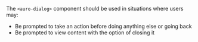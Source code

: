 The `<auro-dialog>` component should be used in situations where users may:

* Be prompted to take an action before doing anything else or going back
* Be prompted to view content with the option of closing it
